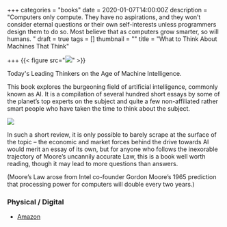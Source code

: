 +++
categories = "books"
date = 2020-01-07T14:00:00Z
description = "Computers only compute. They have no aspirations, and they won’t consider eternal questions or their own self-interests unless programmers design them to do so. Most believe that as computers grow smarter, so will humans. "
draft = true
tags = []
thumbnail = ""
title = "What to Think About Machines That Think"

+++
{{< figure src="![](https://blog.bakarimustafa.com/uploads/1_yTvIjirCJMhiETsZ93ZiwA.jpeg)" >}}

Today's Leading Thinkers on the Age of Machine Intelligence.

 This book explores the burgeoning field of artificial intelligence, commonly known as AI. It is a compilation of several hundred short essays by some of the planet’s top experts on the subject and quite a few non-affiliated rather smart people who have taken the time to think about the subject.

![](/uploads/cc-what-to-think-about-machines.jpg)

In such a short review, it is only possible to barely scrape at the surface of the topic – the economic and market forces behind the drive towards AI would merit an essay of its own, but for anyone who follows the inexorable trajectory of Moore’s uncannily accurate Law, this is a book well worth reading, though it may lead to more questions than answers.

(Moore’s Law arose from Intel co-founder Gordon Moore’s 1965 prediction that processing power for computers will double every two years.)

### Physical / Digital

* [Amazon](https://www.amazon.com/What-Think-About-Machines-That/dp/006242565X "What to Think About Machines That Think")